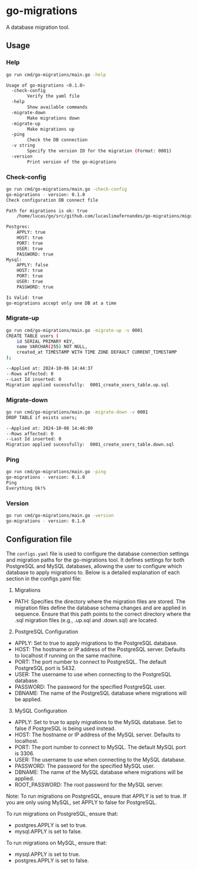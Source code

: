 # go-migrations
A database migration tool.

## Usage

### Help

```bash
go run cmd/go-migrations/main.go -help
```

```bash
Usage of go-migrations <0.1.0>
  -check-config
    	Verify the yaml file
  -help
    	Show available commands
  -migrate-down
    	Make migrations down
  -migrate-up
    	Make migrations up
  -ping
    	Check the DB connection
  -v string
    	Specify the version ID for the migration (Format: 0001)
  -version
    	Print version of the go-migrations

```

### Check-config

```bash
go run cmd/go-migrations/main.go -check-config
go-migrations - version: 0.1.0
Check configuration DB connect file

Path for migrations is ok: true
	/home/lucas/go/src/github.com/lucaslimafernandes/go-migrations/migrations

Postgres:
	APPLY: true
	HOST: true
	PORT: true
	USER: true
	PASSWORD: true
Mysql:
	APPLY: false
	HOST: true
	PORT: true
	USER: true
	PASSWORD: true

Is Valid: true
go-migrations accept only one DB at a time 
```


### Migrate-up

```bash
go run cmd/go-migrations/main.go -migrate-up -v 0001
CREATE TABLE users (
    id SERIAL PRIMARY KEY,
    name VARCHAR(255) NOT NULL,
    created_at TIMESTAMP WITH TIME ZONE DEFAULT CURRENT_TIMESTAMP
);

--Applied at: 2024-10-06 14:44:37
--Rows affected: 0
--Last Id inserted: 0
Migration applied sucessfully:  0001_create_users_table.up.sql
```
### Migrate-down

```bash
go run cmd/go-migrations/main.go -migrate-down -v 0001              
DROP TABLE if exists users;

--Applied at: 2024-10-06 14:46:09
--Rows affected: 0
--Last Id inserted: 0
Migration applied sucessfully:  0001_create_users_table.down.sql
```

### Ping

```bash
go run cmd/go-migrations/main.go -ping
go-migrations - version: 0.1.0
Ping
Everything Ok!% 
```

### Version

```bash
go run cmd/go-migrations/main.go -version
go-migrations - version: 0.1.0
```

## Configuration file

The `configs.yaml` file is used to configure the database connection settings and migration paths for the go-migrations tool. It defines settings for both PostgreSQL and MySQL databases, allowing the user to configure which database to apply migrations to. Below is a detailed explanation of each section in the configs.yaml file:

1. Migrations

- PATH: Specifies the directory where the migration files are stored. The migration files define the database schema changes and are applied in sequence. Ensure that this path points to the correct directory where the .sql migration files (e.g., .up.sql and .down.sql) are located.

2. PostgreSQL Configuration

- APPLY: Set to true to apply migrations to the PostgreSQL database.
- HOST: The hostname or IP address of the PostgreSQL server. Defaults to localhost if running on the same machine.
- PORT: The port number to connect to PostgreSQL. The default PostgreSQL port is 5432.
- USER: The username to use when connecting to the PostgreSQL database.
- PASSWORD: The password for the specified PostgreSQL user.
- DBNAME: The name of the PostgreSQL database where migrations will be applied.

3. MySQL Configuration

- APPLY: Set to true to apply migrations to the MySQL database. Set to false if PostgreSQL is being used instead.
- HOST: The hostname or IP address of the MySQL server. Defaults to localhost.
- PORT: The port number to connect to MySQL. The default MySQL port is 3306.
- USER: The username to use when connecting to the MySQL database.
- PASSWORD: The password for the specified MySQL user.
- DBNAME: The name of the MySQL database where migrations will be applied.
- ROOT_PASSWORD: The root password for the MySQL server.

Note: To run migrations on PostgreSQL, ensure that APPLY is set to true. If you are only using MySQL, set APPLY to false for PostgreSQL.

To run migrations on PostgreSQL, ensure that:

  - postgres.APPLY is set to true.
  - mysql.APPLY is set to false.

To run migrations on MySQL, ensure that:

  - mysql.APPLY is set to true.
  - postgres.APPLY is set to false.

